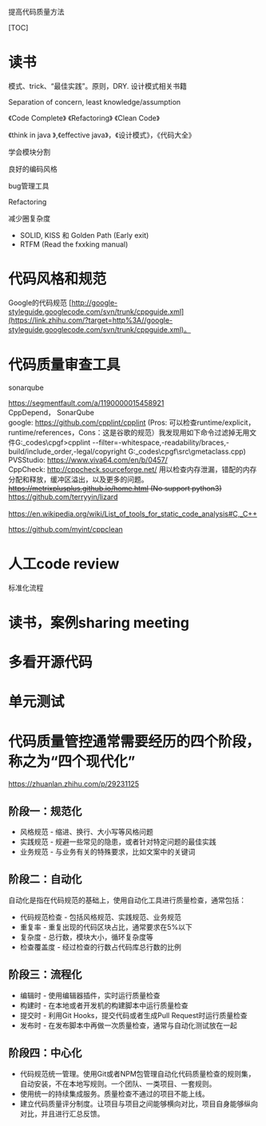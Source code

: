 提高代码质量方法

[TOC]



# 读书

模式、trick、“最佳实践”。原则，DRY. 设计模式相关书籍

Separation of concern, least knowledge/assumption

《Code Complete》
《Refactoring》
《Clean Code》

《think in java 》,《effective java》，《设计模式》，《代码大全》

学会模块分割

良好的编码风格

bug管理工具

Refactoring

减少圈复杂度

- SOLID, KISS 和 Golden Path (Early exit)
- RTFM (Read the fxxking manual)

# 代码风格和规范

Google的代码规范 [http://google-styleguide.googlecode.com/svn/trunk/cppguide.xml](https://link.zhihu.com/?target=http%3A//google-styleguide.googlecode.com/svn/trunk/cppguide.xml)。

# 代码质量审查工具

sonarqube 

https://segmentfault.com/a/1190000015458921<br />CppDepend， SonarQube<br />google: https://github.com/cpplint/cpplint (Pros: 可以检查runtime/explicit， runtime/references，Cons：这是谷歌的规范）我发现用如下命令过滤掉无用文件G:\_codes\cpgf>cpplint --filter=-whitespace,-readability/braces,-build/include_order,-legal/copyright G:\_codes\cpgf\src\gmetaclass.cpp)<br />PVSStudio: https://www.viva64.com/en/b/0457/<br />CppCheck: http://cppcheck.sourceforge.net/ 用以检查内存泄漏，错配的内存分配和释放，缓冲区溢出，以及更多的问题。<br />~~https://metrixplusplus.github.io/home.html (No support python3)~~<br />https://github.com/terryyin/lizard<br /><br />https://en.wikipedia.org/wiki/List_of_tools_for_static_code_analysis#C,_C++

https://github.com/myint/cppclean

# 人工code review

标准化流程

# 读书，案例sharing meeting

# 多看开源代码

# 单元测试

# 代码质量管控通常需要经历的四个阶段，称之为“四个现代化”

https://zhuanlan.zhihu.com/p/29231125

## 阶段一：规范化

- 风格规范 - 缩进、换行、大小写等风格问题
- 实践规范 - 规避一些常见的隐患，或者针对特定问题的最佳实践
- 业务规范 - 与业务有关的特殊要求，比如文案中的关键词

## 阶段二：自动化

自动化是指在代码规范的基础上，使用自动化工具进行质量检查，通常包括：

- 代码规范检查 - 包括风格规范、实践规范、业务规范
- 重复率 - 重复出现的代码区块占比，通常要求在5%以下
- 复杂度 - 总行数，模块大小，循环复杂度等
- 检查覆盖度 - 经过检查的行数占代码库总行数的比例

## 阶段三：流程化

- 编辑时 - 使用编辑器插件，实时运行质量检查
- 构建时 - 在本地或者开发机的构建脚本中运行质量检查
- 提交时 - 利用Git Hooks，提交代码或者生成Pull Request时运行质量检查
- 发布时 - 在发布脚本中再做一次质量检查，通常与自动化测试放在一起

## 阶段四：中心化

- 代码规范统一管理。使用Git或者NPM包管理自动化代码质量检查的规则集，自动安装，不在本地写规则。一个团队、一类项目、一套规则。
- 使用统一的持续集成服务。质量检查不通过的项目不能上线。
- 建立代码质量评分制度。让项目与项目之间能够横向对比，项目自身能够纵向对比，并且进行汇总反馈。



